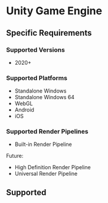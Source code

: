 # Unity Game Engine

## Specific Requirements

### Supported Versions

* 2020+

### Supported Platforms

* Standalone Windows
* Standalone Windows 64
* WebGL
* Android
* iOS

### Supported Render Pipelines

* Built-in Render Pipeline

Future:

* High Definition Render Pipeline
* Universal Render Pipeline

## Supported&#x20;
